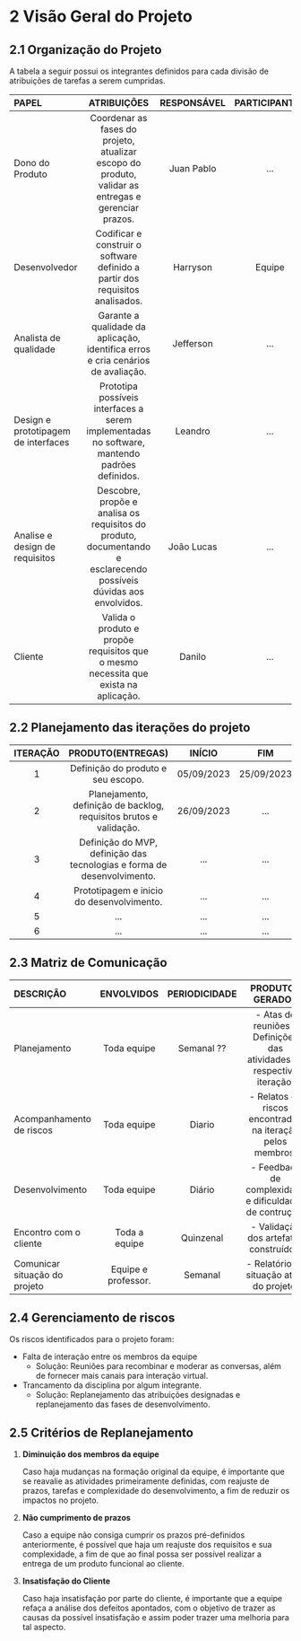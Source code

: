 # 2 Visão Geral do Projeto

## 2.1 Organização do Projeto

A tabela a seguir possui os integrantes definidos para cada divisão de atribuições de tarefas a serem cumpridas.

|            **PAPEL**              |                                       **ATRIBUIÇÕES**                                                            | **RESPONSÁVEL**  | **PARTICIPANTES**  |
|:----------------------------------|:----------------------------------------------------------------------------------------------------------------:|:----------------:|:------------------:|
|Dono do Produto                    | Coordenar as fases do projeto, atualizar escopo do produto, validar as entregas e gerenciar prazos.              |    Juan Pablo    |        ...         |
|Desenvolvedor                      | Codificar e construir o software definido a partir dos requisitos analisados.                                    |Harryson          | Equipe             |
|Analista de qualidade              | Garante a qualidade da aplicação, identifica erros e cria cenários de avaliação.                                 |Jefferson         |...|
|Design e prototipagem de interfaces| Prototipa possíveis interfaces a serem implementadas no software, mantendo padrões definidos.                    |Leandro           |...|
|Analise e design de requisitos     | Descobre, propõe e analisa os requisitos do produto, documentando e esclarecendo possíveis dúvidas aos envolvidos.|João Lucas        |...|
|Cliente                            | Valida o produto e propõe requisitos que o mesmo necessita que exista na aplicação.                              |Danilo            |...|

## 2.2 Planejamento das iterações do projeto

| **ITERAÇÃO**  |                           **PRODUTO(ENTREGAS)**                           | **INÍCIO**      |    **FIM**     |
|:-------------:|:-------------------------------------------------------------------------:|:---------------:|:--------------:|
|1              | Definição do produto e seu escopo.                                        |  05/09/2023     | 25/09/2023     |
|2              | Planejamento, definição de backlog, requisitos brutos e validação.        |  26/09/2023     |...|
|3              | Definição do MVP, definição das tecnologias e forma de desenvolvimento.   | ... |...|
|4              | Prototipagem e inicio do desenvolvimento.                                 | ... |...|
|5              |...|...|...|
|6              |...|...|...|

## 2.3 Matriz de Comunicação

|        **DESCRIÇÃO**        |   **ENVOLVIDOS**   | **PERIODICIDADE** |                        **PRODUTOS GERADOS**                          |
|:----------------------------|:------------------:|:-----------------:|:--------------------------------------------------------------------:|
|Planejamento                 | Toda equipe        | Semanal ??        | - Atas de reuniões e Definições das atividades da respectiva iteração.|
|Acompanhamento de riscos     | Toda equipe        | Diario            | - Relatos de riscos encontrados na iteração pelos membros.             |
|Desenvolvimento              | Toda equipe        | Diário            | - Feedback de complexidade e dificuldades de contrução.               |
|Encontro com o cliente       | Toda a equipe      | Quinzenal          | - Validação dos artefatos construídos.                                |
|Comunicar situação do projeto| Equipe e professor.| Semanal           | - Relatório da situação atual do projeto.                             |

## 2.4 Gerenciamento de riscos

Os riscos identificados para o projeto foram:

- Falta de interação entre os membros da equipe
    - Solução:
      Reuniões para recombinar e moderar as conversas, além de fornecer mais canais para interação virtual.
- Trancamento da disciplina por algum integrante.
    - Solução:
      Replanejamento das atribuições designadas e replanejamento das fases de desenvolvimento.

## 2.5 Critérios de Replanejamento

1. **Diminuição dos membros da equipe**

   Caso haja mudanças na formação original da equipe, é importante que se reavalie as atividades primeiramente definidas, com reajuste de prazos, tarefas e complexidade do desenvolvimento, a fim de reduzir os impactos no projeto.

2. **Não cumprimento de prazos**

   Caso a equipe não consiga cumprir os prazos pré-definidos anteriormente, é possível que haja um reajuste dos requisitos e sua complexidade, a fim de que ao final possa ser possível realizar a entrega de um produto funcional ao cliente.

3. **Insatisfação do Cliente**

   Caso haja insatisfação por parte do cliente, é importante que a equipe refaça a análise dos defeitos apontados, com o objetivo de trazer as causas da possível insatisfação e assim poder trazer uma melhoria para tal aspecto.
